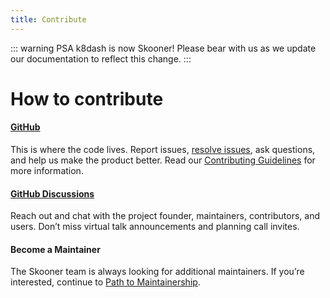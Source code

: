 ```yaml
---
title: Contribute
---
```


::: warning PSA
k8dash is now Skooner! Please bear with us as we update our documentation to reflect this change.
:::

# How to contribute

#### [GitHub](https://github.com/skooner-k8s/skooner) 
This is where the code lives. Report issues, [resolve issues](https://github.com/skooner-k8s/skooner/issues), ask questions, and help us make the product better. Read our [Contributing Guidelines](https://github.com/skooner-k8s/skooner/blob/master/CONTRIBUTING.md) for more information.

#### [GitHub Discussions](https://github.com/skooner-k8s/skooner/discussions)
Reach out and chat with the project founder, maintainers, contributors, and users. Don’t miss virtual talk announcements and planning call invites.

#### Become a Maintainer
The Skooner team is always looking for additional maintainers. If you’re interested, continue to [Path to Maintainership](path.html).






